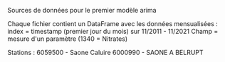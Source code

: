Sources de données pour le premier modèle arima

Chaque fichier contient un DataFrame avec les données mensualisées :
index = timestamp (premier jour du mois) sur 11/2011 - 11/2021
Champ = mesure d'un paramètre (1340 = Nitrates)


Stations :
6059500 - Saone Caluire
6000990 - SAONE A BELRUPT
